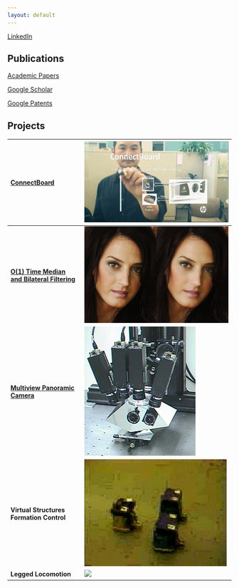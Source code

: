 ```yaml
---
layout: default
---
```


[LinkedIn](https://www.linkedin.com/in/karhantan)

## Publications
[Academic Papers](/Publications)

[Google Scholar](https://scholar.google.com/citations?hl=en&user=Fz17zgcAAAAJ)

[Google Patents](https://patents.google.com/?inventor=kar-han+tan,Kar+Han+Tan&status=GRANT&clustered=false&sort=new&num=100)

## Projects 

**[ConnectBoard](/ConnectBoard)** | ![](/ConnectBoard/ConnectBoard.png)
:---|:---
**[O(1) Time Median and Bilateral Filtering](/CTMBF)** |  ![](/CTMBF/ctbf.jpg)
**[Multiview Panoramic Camera](/Pyramid)** | [![](/Pyramid/camera_files/spam_setup.jpeg)](/Pyramid)
**Virtual Structures Formation Control** | ![](/assets/mif_qt4.gif)
**Legged Locomotion** | ![](/assets/Walking.gif)

